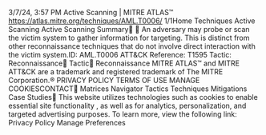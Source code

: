 3/7/24, 3:57 PM Active Scanning | MITRE ATLAS™
https://atlas.mitre.org/techniques/AML.T0006/ 1/1Home Techniques Active Scanning
Active Scanning
Summary󰅂 󰅂
An adversary may probe or scan the victim system to gather
information for targeting. This is distinct from other
reconnaissance techniques that do not involve direct
interaction with the victim system.ID: AML.T0006
ATT&CK Reference: T1595
Tactic: Reconnaissance󰏌
Tactic󰅀
Reconnaissance
MITRE ATLAS™ and MITRE ATT&CK are a trademark and registered
trademark of The MITRE Corporation.®
PRIVACY POLICY TERMS OF USE MANAGE COOKIESCONTACT󰍜 Matrices Navigator Tactics Techniques Mitigations Case Studies󰍝
This website utilizes technologies such as cookies to enable essential site functionality , as well as
for analytics, personalization, and targeted advertising purposes. To learn more, view the following
link: Privacy Policy
Manage Preferences
